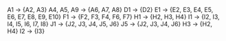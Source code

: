 A1 -> {A2, A3}
A4, A5, A9 -> {A6, A7, A8}
D1 -> {D2}
E1 -> {E2, E3, E4, E5, E6, E7, E8, E9, E10}
F1 -> {F2, F3, F4, F6, F7}
H1 -> {H2, H3, H4}
I1 -> {I2, I3, I4, I5, I6, I7, I8}
J1 -> {J2, J3, J4, J5, J6}
J5 -> {J2, J3, J4, J6}
H3 -> {H2, H4}
I2 -> {I3}
